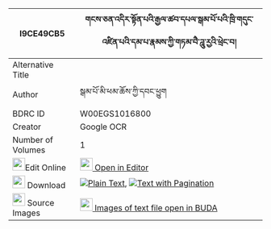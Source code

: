 |I9CE49CB5|གངས་ཅན་འདིར་སྟོན་པའི་རྒྱལ་ཚབ་དཔལ་སྒམ་པོ་པའི་ཁྲི་གདུང་འཛིན་པའི་དམ་པ་རྣམས་ཀྱི་གཏམ་བཻ་ཌཱུ་རྱའི་ཕྲེང་བ། 
| --- | --- 
|Alternative Title |
|Author| སྒམ་པོ་མི་ཕམ་ཆོས་ཀྱི་དབང་ཕྱུག
|BDRC ID | W00EGS1016800
|Creator | Google OCR
|Number of Volumes| 1
|<img width="25" src="https://img.icons8.com/color/25/000000/edit-property.png">Edit Online| [<img width="25" src="https://avatars.githubusercontent.com/u/45091458?s=200&v=4"> Open in Editor](http://editor.openpecha.org/I9CE49CB5)
|<img width="25" src="https://img.icons8.com/fluent/48/000000/download-2.png"/>  Download | [![](https://img.icons8.com/color/20/000000/txt.png)Plain Text](https://github.com/Openpecha/I9CE49CB5/releases/download/v1/gangchen_di_ra_tonpa_i_gyaltsa_plain_I9CE49CB5.zip), [![](https://img.icons8.com/color/20/000000/txt.png)Text with Pagination](https://github.com/Openpecha/I9CE49CB5/releases/download/v1/gangchen_di_ra_tonpa_i_gyaltsa_pages_I9CE49CB5.zip)
|<img width="25" src="https://img.icons8.com/plasticine/100/000000/pictures-folder.png"/>  Source Images | [<img width="25" src="https://library.bdrc.io/icons/BUDA-small.svg"> Images of text file open in BUDA](https://library.bdrc.io/show/bdr:W00EGS1016800)